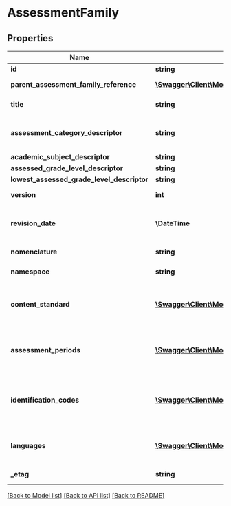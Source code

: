 # AssessmentFamily

## Properties
Name | Type | Description | Notes
------------ | ------------- | ------------- | -------------
**id** | **string** | The unique identifier of the resource. | [optional] 
**parent_assessment_family_reference** | [**\Swagger\Client\Model\AssessmentFamilyReference**](AssessmentFamilyReference.md) | A reference to the related AssessmentFamily resource. | [optional] 
**title** | **string** | The title or name of the assessment family. | [optional] 
**assessment_category_descriptor** | **string** | A unique identifier used as Primary Key, not derived from business logic, when acting as Foreign Key, references the parent table. | [optional] 
**academic_subject_descriptor** | **string** | Key for AcademicSubject | [optional] 
**assessed_grade_level_descriptor** | **string** | Key for GradeLevel | [optional] 
**lowest_assessed_grade_level_descriptor** | **string** | Key for GradeLevel | [optional] 
**version** | **int** | The version identifier for the assessment. | [optional] 
**revision_date** | **\\DateTime** | The month, day, and year that the conceptual design for the AssessmentFamily was most recently revised substantially. | [optional] 
**nomenclature** | **string** | Reflects the common nomenclature for an element. | [optional] 
**namespace** | **string** | Namespace for the Assessments in this AssessmentFamily. | [optional] 
**content_standard** | [**\Swagger\Client\Model\AssessmentFamilyContentStandard**](AssessmentFamilyContentStandard.md) | An indication as to whether an assessment conforms to a standard (e.g., local standard, statewide standard, regional standard, association standard). | [optional] 
**assessment_periods** | [**\Swagger\Client\Model\AssessmentFamilyAssessmentPeriod[]**](AssessmentFamilyAssessmentPeriod.md) | An unordered collection of assessmentFamilyAssessmentPeriods.  The periods or windows defined in which an assessment is supposed to be administered. | [optional] 
**identification_codes** | [**\Swagger\Client\Model\AssessmentFamilyIdentificationCode[]**](AssessmentFamilyIdentificationCode.md) | An unordered collection of assessmentFamilyIdentificationCodes.  A unique number or alphanumeric code assigned to an assessment family by a school, school system, a state, or other agency or entity. | [optional] 
**languages** | [**\Swagger\Client\Model\AssessmentFamilyLanguage[]**](AssessmentFamilyLanguage.md) | An unordered collection of assessmentFamilyLanguages.  An indication of the languages in which the Assessment Family is designed. | [optional] 
**_etag** | **string** | A unique system-generated value that identifies the version of the resource. | [optional] 

[[Back to Model list]](../README.md#documentation-for-models) [[Back to API list]](../README.md#documentation-for-api-endpoints) [[Back to README]](../README.md)


